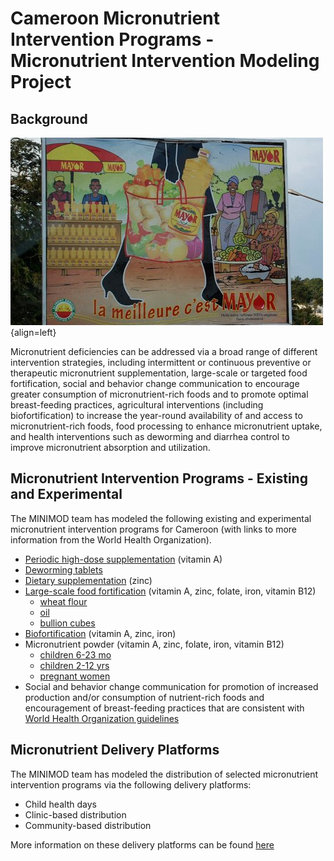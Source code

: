 # Cameroon Micronutrient Intervention Programs - Micronutrient Intervention Modeling Project

## Background

![](../../pictures/mayor.jpg){align=left}

Micronutrient deficiencies can be addressed via a broad range of different intervention strategies, including intermittent or continuous preventive or therapeutic micronutrient supplementation, large-scale or targeted food fortification, social and behavior change communication to encourage greater consumption of micronutrient-rich foods and to promote optimal breast-feeding practices, agricultural interventions (including biofortification) to increase the year-round availability of and access to micronutrient-rich foods, food processing to enhance micronutrient uptake, and health interventions such as deworming and diarrhea control to improve micronutrient absorption and utilization.

## Micronutrient Intervention Programs - Existing and Experimental

The MINIMOD team has modeled the following existing and experimental micronutrient intervention programs for Cameroon (with links to more information from the World Health Organization).

- [Periodic high-dose supplementation](http://www.who.int/elena/titles/guidance_summaries/vitamina_children/en/) (vitamin A)
- [Deworming tablets](http://www.who.int/elena/titles/deworming/en/)
- [Dietary supplementation](http://www.who.int/elena/titles/zinc_stunting/en/) (zinc)
- [Large-scale food fortification](http://www.who.int/nutrition/publications/guide_food_fortification_micronutrients.pdf) (vitamin A, zinc, folate, iron, vitamin B12)
    - [wheat flour](http://www.who.int/elena/titles/wheat-flour-fortification/en/)
    - [oil](http://www.who.int/elena/titles/vitamina_fortification/en/)
    - [bullion cubes](http://www.who.int/nutrition/events/2014_fortification-condiments_26to28Aug/en/)
- [Biofortification](http://www.who.int/elena/titles/biofortification/en/) (vitamin A, zinc, iron)
- Micronutrient powder (vitamin A, zinc, folate, iron, vitamin B12)
    - [children 6-23 mo](http://www.who.int/elena/titles/micronutrientpowder_infants/en/)
    - [children 2-12 yrs](http://www.who.int/elena/titles/micronutrientpowder-children/en/)
    - [pregnant women](http://www.who.int/elena/titles/micronutrientpowder_pregnancy/en/)
- Social and behavior change communication for promotion of increased production and/or consumption of nutrient-rich foods and encouragement of breast-feeding practices that are consistent with [World Health Organization guidelines](http://www.who.int/topics/breastfeeding/en/)

## Micronutrient Delivery Platforms

The MINIMOD team has modeled the distribution of selected micronutrient intervention programs via the following delivery platforms:

- Child health days
- Clinic-based distribution
- Community-based distribution
  
More information on these delivery platforms can be found [here](http://journals.sagepub.com/doi/abs/10.1177/0379572115598445)